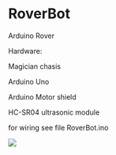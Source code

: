 RoverBot
========

Arduino Rover

Hardware:

Magician chasis

Arduino Uno

Arduino Motor shield

HC-SR04 ultrasonic module

for wiring see file RoverBot.ino

<img src="https://raw.github.com/rdepena/RoverBot/master/assets/roverBot.jpg">
